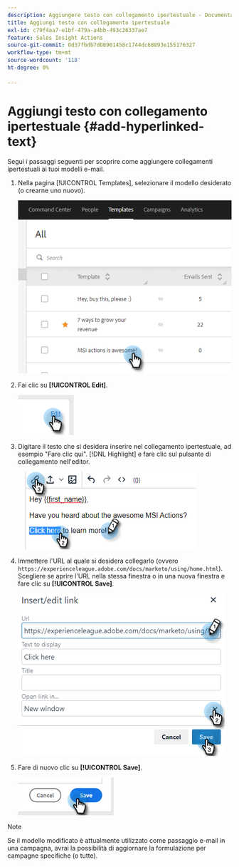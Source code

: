 ```yaml
---
description: Aggiungere testo con collegamento ipertestuale - Documentazione di Marketo - Documentazione del prodotto
title: Aggiungi testo con collegamento ipertestuale
exl-id: c79f4aa7-e1bf-479a-a4bb-493c26337ae7
feature: Sales Insight Actions
source-git-commit: 0d37fbdb7d08901458c1744dc68893e155176327
workflow-type: tm+mt
source-wordcount: '118'
ht-degree: 0%

---
```


# Aggiungi testo con collegamento ipertestuale {#add-hyperlinked-text}

Segui i passaggi seguenti per scoprire come aggiungere collegamenti ipertestuali ai tuoi modelli e-mail.

1. Nella pagina [!UICONTROL Templates], selezionare il modello desiderato (o crearne uno nuovo).

   ![](assets/add-hyperlinked-text-1.png)

1. Fai clic su **[!UICONTROL Edit]**.

   ![](assets/add-hyperlinked-text-2.png)

1. Digitare il testo che si desidera inserire nel collegamento ipertestuale, ad esempio &quot;Fare clic qui&quot;. [!DNL Highlight] e fare clic sul pulsante di collegamento nell&#39;editor.

   ![](assets/add-hyperlinked-text-3.png)

1. Immettere l&#39;URL al quale si desidera collegarlo (ovvero `https://experienceleague.adobe.com/docs/marketo/using/home.html`). Scegliere se aprire l&#39;URL nella stessa finestra o in una nuova finestra e fare clic su **[!UICONTROL Save]**.

   ![](assets/add-hyperlinked-text-4.png)

1. Fare di nuovo clic su **[!UICONTROL Save]**.

   ![](assets/add-hyperlinked-text-5.png)

>[!NOTE]
>
>Se il modello modificato è attualmente utilizzato come passaggio e-mail in una campagna, avrai la possibilità di aggiornare la formulazione per campagne specifiche (o tutte).
